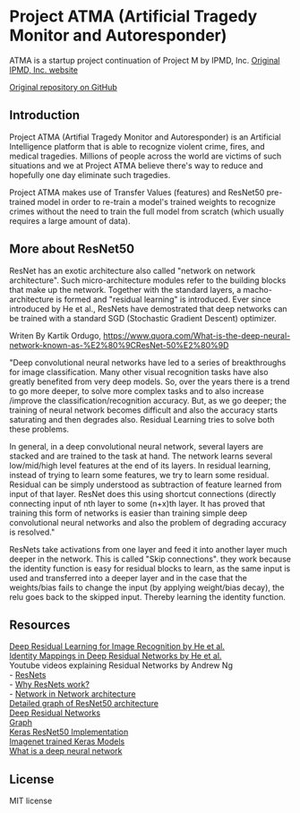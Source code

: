 # Project ATMA (Artificial Tragedy Monitor and Autoresponder)
ATMA is a startup project continuation of Project M by IPMD, Inc. 
[Original IPMD, Inc. website](http://www.ipmdinc.com/)

[Original repository on GitHub](https://github.com/IvanVargas8/projectATMA)

## Introduction
Project ATMA (Artifial Tragedy Monitor and Autoresponder) is an Artificial Intelligence platform
that is able to recognize violent crime, fires, and medical tragedies. Millions of people across
the world are victims of such situations and we at Project ATMA believe there's way to reduce and
hopefully one day eliminate such tragedies.

Project ATMA makes use of Transfer Values (features) and ResNet50 pre-trained model
in order to re-train a model's trained weights to recognize crimes without the need
to train the full model from scratch (which usually requires a large amount of data).

## More about ResNet50
ResNet has an exotic architecture also called "network on network architecture". Such micro-architecture modules refer to the building blocks that make up the network. Together with the standard layers, a macho-architecture is formed and "residual learning" is introduced. Ever since introduced by He et al., ResNets have demostrated that deep networks can be trained with a standard SGD (Stochastic Gradient Descent) optimizer.

Writen By Kartik Ordugo,
https://www.quora.com/What-is-the-deep-neural-network-known-as-%E2%80%9CResNet-50%E2%80%9D

"Deep convolutional neural networks have led to a series of breakthroughs for image classification. Many other visual recognition tasks have also greatly benefited from very deep models. So, over the years there is a trend to go more deeper, to solve more complex tasks and to also increase /improve the classification/recognition accuracy. But, as we go deeper; the training of neural network becomes difficult and also the accuracy starts saturating and then degrades also. Residual Learning tries to solve both these problems.

In general, in a deep convolutional neural network, several layers are stacked and are trained to the task at hand. The network learns several low/mid/high level features at the end of its layers. In residual learning, instead of trying to learn some features, we try to learn some residual. Residual can be simply understood as subtraction of feature learned from input of that layer. ResNet does this using shortcut connections (directly connecting input of nth layer to some (n+x)th layer. It has proved that training this form of networks is easier than training simple deep convolutional neural networks and also the problem of degrading accuracy is resolved."

ResNets take activations from one layer and feed it into another layer much deeper in the network. This is called "Skip connections". they work because the identity function is easy for residual blocks to learn, as the same input is used and transferred into a deeper layer and in the case that the weights/bias fails to change the input (by applying weight/bias decay), the relu goes back to the skipped input. Thereby learning the identity function.

## Resources
[Deep Residual Learning for Image Recognition by He et al.](https://arxiv.org/abs/1512.03385)  
[Identity Mappings in Deep Residual Networks by He et al.](https://arxiv.org/abs/1603.05027)  
Youtube videos explaining Residual Networks by Andrew Ng  
    - [ResNets](https://www.youtube.com/watch?time_continue=1&v=K0uoBKBQ1gA)  
    - [Why ResNets work?](https://www.youtube.com/watch?v=GSsKdtoatm8)  
    - [Network in Network architecture](https://www.youtube.com/watch?v=9EZVpLTPGz8)  
[Detailed graph of ResNet50 architecture](http://ethereon.github.io/netscope/#/gist/db945b393d40bfa26006)  
[Deep Residual Networks](https://github.com/KaimingHe/deep-residual-networks)  
[Graph](http://ethereon.github.io/netscope/#/gist/db945b393d40bfa26006)  
[Keras ResNet50 Implementation](https://github.com/raghakot/keras-resnet)  
[Imagenet trained Keras Models](https://www.pyimagesearch.com/2017/03/20/imagenet-vggnet-resnet-inception-xception-keras/)  
[What is a deep neural network](https://www.quora.com/What-is-the-deep-neural-network-known-as-%E2%80%9CResNet-50%E2%80%9D)  


## License
MIT license

